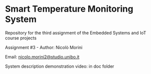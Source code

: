 # Smart Temperature Monitoring System

Repository for the third assignment of the Embedded Systems and IoT course projects

Assignment #3 - Author: Nicolò Morini

Email: nicolo.morini2@studio.unibo.it

System description demonstration video: in doc folder
